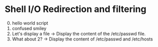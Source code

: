 # Shell I/O Redirection and filtering
0. hello world script
1. confused smiley
2. Let's display a file -> Display the content of the /etc/passwd file.
3. What about 2? -> Display the content of /etc/passwd and /etc/hosts

